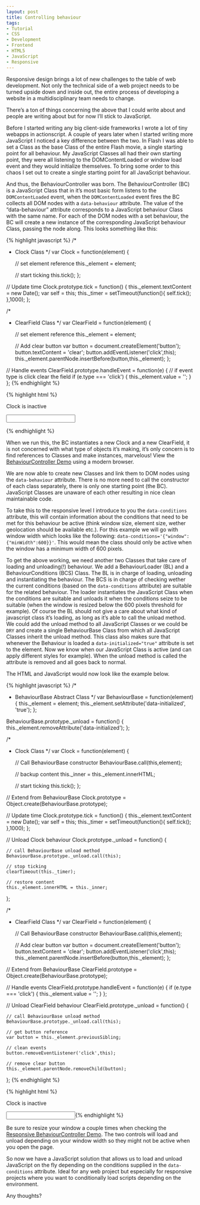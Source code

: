 ```yaml
---
layout: post
title: Controlling behaviour
tags:
- Tutorial
- CSS
- Development
- Frontend
- HTML5
- JavaScript
- Responsive
---
```

Responsive design brings a lot of new challenges to the table of web development. Not only the technical side of a web project needs to be turned upside down and inside out, the entire process of developing a website in a multidisciplinary team needs to change.

There’s a ton of things concerning the above that I could write about and people are writing about but for now I’ll stick to JavaScript.

Before I started writing any big client-side frameworks I wrote a lot of tiny webapps in actionscript. A couple of years later when I started writing more JavaScript I noticed a key difference between the two. In Flash I was able to set a Class as the base Class of the entire Flash movie, a single starting point for all behaviour. My JavaScript Classes all had their own starting point, they were all listening to the DOMContentLoaded or window load event and they would initialize themselves. To bring some order to this chaos I set out to create a single starting point for all JavaScript behaviour.

And thus, the BehaviourController was born. The BehaviourController (BC) is a JavaScript Class that in it’s most basic form listens to the `DOMContentLoaded` event, when the `DOMContentLoaded` event fires the BC collects all DOM nodes with a `data-behaviour` attribute. The value of the “data-behaviour” attribute corresponds to a JavaScript behaviour Class with the same name. For each of the DOM nodes with a set behaviour, the BC will create a new instance of the corresponding JavaScript behaviour Class, passing the node along. This looks something like this:


{% highlight javascript %}
/*
 * Clock Class
 */
var Clock = function(element) {
    
    // set element reference
    this._element = element;
    
    // start ticking
    this.tick();
};

// Update time
Clock.prototype.tick = function() {
    this._element.textContent = new Date();
    var self = this;
    this._timer = setTimeout(function(){
        self.tick();
    },1000);
};



/*
 * ClearField Class
 */
var ClearField = function(element) {
    
    // set element reference
    this._element = element;
    
    // Add clear button
    var button = document.createElement('button');
    button.textContent = 'clear';
    button.addEventListener('click',this);
    this._element.parentNode.insertBefore(button,this._element);
};

// Handle events
ClearField.prototype.handleEvent = function(e) {
    // if event type is click clear the field
    if (e.type === 'click') {
        this._element.value = '';
    }
};
{% endhighlight %}

{% highlight html %}
<!-- Clock behaviour HTML -->
<p data-behaviour="Clock">Clock is inactive</p>
 
<!-- ClearField behaviour HTML -->
<input type="text" data-behaviour="ClearField">
 
<!-- Initialize all Behaviour -->
<script>
BehaviourController.applyDefault();
</script>
{% endhighlight %}

When we run this, the BC instantiates a new Clock and a new ClearField, it is not concerned with what type of objects it’s making, it’s only concern is to find references to Classes and make instances, marvelous! View the [BehaviourController Demo](http://codepen.io/rikschennink/pen/Fsfnu) using a modern browser.

We are now able to create new Classes and link them to DOM nodes using the `data-behaviour` attribute. There is no more need to call the constructor of each class separately, there is only one starting point (the BC). JavaScript Classes are unaware of each other resulting in nice clean maintainable code.

To take this to the responsive level I introduce to you the `data-conditions` attribute, this will contain information about the conditions that need to be met for this behaviour be active (think window size, element size, wether geolocation should be available etc.). For this example we will go with window width which looks like the following: `data-conditions='{"window":{"minWidth":600}}'`. This would mean the class should only be active when the window has a minimum width of 600 pixels.

To get the above working, we need another two Classes that take care of loading and unloading(!) behaviour. We add a BehaviourLoader (BL) and a BehaviourConditions (BCS) Class. The BL is in charge of loading, unloading and instantiating the behaviour. The BCS is in charge of checking wether the current conditions (based on the `data-conditions` attribute) are suitable for the related behaviour. The loader instantiates the JavaScript Class when the conditions are suitable and unloads it when the conditions seize to be suitable (when the window is resized below the 600 pixels threshold for example). Of course the BL should not give a care about what kind of javascript class it’s loading, as long as it’s able to call the unload method. We could add the unload method to all JavaScript Classes or we could be `DRY` and create a single BehaviourBase Class from which all JavaScript Classes inherit the unload method. This class also makes sure that whenever the Behaviour is loaded a `data-initialized="true"` attribute is set to the element. Now we know when our JavaScript Class is active (and can apply different styles for example). When the unload method is called the attribute is removed and all goes back to normal.

The HTML and JavaScript would now look like the example below.


{% highlight javascript %}
/*
 * BehaviourBase Abstract Class
 */
var BehaviourBase = function(element) {
    this._element = element;
    this._element.setAttribute('data-initialized', 'true');
};
 
BehaviourBase.prototype._unload = function() {
    this._element.removeAttribute('data-initialized');
};
 
 
 
/*
 * Clock Class
 */
var Clock = function(element) {
 
    // Call BehaviourBase constructor
    BehaviourBase.call(this,element);
 
    // backup content
    this._inner = this._element.innerHTML;
 
    // start ticking
    this.tick();
};
 
// Extend from BehaviourBase
Clock.prototype = Object.create(BehaviourBase.prototype);
 
// Update time
Clock.prototype.tick = function() {
    this._element.textContent = new Date();
    var self = this;
    this._timer = setTimeout(function(){
        self.tick();
    },1000);
};
 
// Unload Clock behaviour
Clock.prototype._unload = function() {
 
    // call BehaviourBase unload method
    BehaviourBase.prototype._unload.call(this);
 
    // stop ticking
    clearTimeout(this._timer);
 
    // restore content
    this._element.innerHTML = this._inner;
};
 
 
 
/*
 * ClearField Class
 */
var ClearField = function(element) {
 
    // Call BehaviourBase constructor
    BehaviourBase.call(this,element);
 
    // Add clear button
    var button = document.createElement('button');
    button.textContent = 'clear';
    button.addEventListener('click',this);
    this._element.parentNode.insertBefore(button,this._element);
};
 
// Extend from BehaviourBase
ClearField.prototype = Object.create(BehaviourBase.prototype);
 
// Handle events
ClearField.prototype.handleEvent = function(e) {
    if (e.type === 'click') {
        this._element.value = '';
    }
};
 
// Unload ClearField behaviour
ClearField.prototype._unload = function() {
 
    // call BehaviourBase unload method
    BehaviourBase.prototype._unload.call(this);
 
    // get button reference
    var button = this._element.previousSibling;
 
    // clean events
    button.removeEventListener('click',this);
 
    // remove clear button
    this._element.parentNode.removeChild(button);
};
{% endhighlight %}

{% highlight html %}
<!-- Clock behaviour HTML -->
<p data-behaviour="Clock" data-conditions='{"window":{"minWidth":600}}'>Clock is inactive</p>
 
<!-- ClearField behaviour HTML -->
<input type="text" data-behaviour="ClearField"  data-conditions='{"window":{"maxWidth":600}}'>
​
<!-- Initialize all Behaviour -->
<script>
BehaviourController.applyDefault();
</script>
{% endhighlight %}

Be sure to resize your window a couple times when checking the [Responsive BehaviourController Demo](http://codepen.io/rikschennink/pen/ytshL). The two controls will load and unload depending on your window width so they might not be active when you open the page.

So now we have a JavaScript solution that allows us to load and unload JavaScript on the fly depending on the conditions supplied in the `data-conditions` attribute. Ideal for any web project but especially for responsive projects where you want to conditionally load scripts depending on the environment.

Any thoughts?